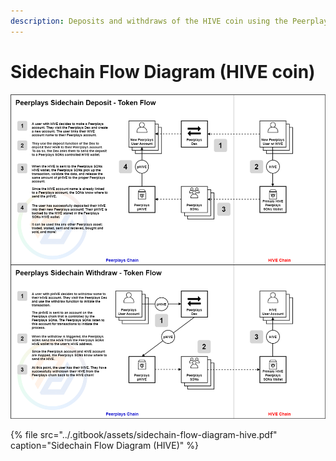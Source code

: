 ```yaml
---
description: Deposits and withdraws of the HIVE coin using the Peerplays sidechain.
---
```


# Sidechain Flow Diagram \(HIVE coin\)

![](../.gitbook/assets/sidechain-flow-diagram-hive.png)

{% file src="../.gitbook/assets/sidechain-flow-diagram-hive.pdf" caption="Sidechain Flow Diagram \(HIVE\)" %}

